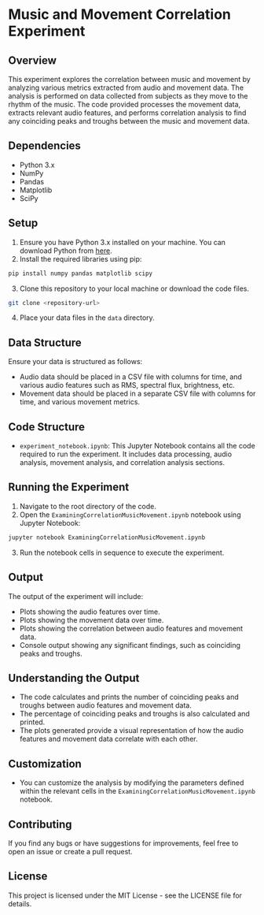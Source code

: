 # Music and Movement Correlation Experiment

## Overview
This experiment explores the correlation between music and movement by analyzing various metrics extracted from audio and movement data. The analysis is performed on data collected from subjects as they move to the rhythm of the music. The code provided processes the movement data, extracts relevant audio features, and performs correlation analysis to find any coinciding peaks and troughs between the music and movement data.

## Dependencies
- Python 3.x
- NumPy
- Pandas
- Matplotlib
- SciPy

## Setup
1. Ensure you have Python 3.x installed on your machine. You can download Python from [here](https://www.python.org/downloads/).
2. Install the required libraries using pip:
```bash
pip install numpy pandas matplotlib scipy
```
3. Clone this repository to your local machine or download the code files.
```bash
git clone <repository-url>
```
4. Place your data files in the `data` directory.

## Data Structure
Ensure your data is structured as follows:
- Audio data should be placed in a CSV file with columns for time, and various audio features such as RMS, spectral flux, brightness, etc.
- Movement data should be placed in a separate CSV file with columns for time, and various movement metrics.

## Code Structure
- `experiment_notebook.ipynb`: This Jupyter Notebook contains all the code required to run the experiment. It includes data processing, audio analysis, movement analysis, and correlation analysis sections.

## Running the Experiment
1. Navigate to the root directory of the code.
2. Open the `ExaminingCorrelationMusicMovement.ipynb` notebook using Jupyter Notebook:
```bash
jupyter notebook ExaminingCorrelationMusicMovement.ipynb
```
3. Run the notebook cells in sequence to execute the experiment.

## Output
The output of the experiment will include:
- Plots showing the audio features over time.
- Plots showing the movement data over time.
- Plots showing the correlation between audio features and movement data.
- Console output showing any significant findings, such as coinciding peaks and troughs.

## Understanding the Output
- The code calculates and prints the number of coinciding peaks and troughs between audio features and movement data.
- The percentage of coinciding peaks and troughs is also calculated and printed.
- The plots generated provide a visual representation of how the audio features and movement data correlate with each other.

## Customization
- You can customize the analysis by modifying the parameters defined within the relevant cells in the `ExaminingCorrelationMusicMovement.ipynb` notebook.

## Contributing
If you find any bugs or have suggestions for improvements, feel free to open an issue or create a pull request.

## License
This project is licensed under the MIT License - see the LICENSE file for details.
